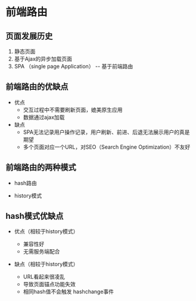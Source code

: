 # 前端路由

## 页面发展历史

1. 静态页面
2. 基于Ajax的异步加载页面
3. SPA （single page Application） -- 基于前端路由

## 前端路由的优缺点

- 优点
  - 交互过程中不需要刷新页面，媲美原生应用
  - 数据通过ajax加载
- 缺点
  - SPA无法记录用户操作记录，用户刷新、前进、后退无法展示用户的真是期望
  - 多个页面对应一个URL，对SEO（Search Engine Optimization）不友好

## 前端路由的两种模式

- hash路由

- history模式

## hash模式优缺点

- 优点（相较于history模式）
  - 兼容性好
  - 无需服务端配合

- 缺点（相较于history模式）
  - URL看起来很凌乱
  - 导致页面锚点功能失效
  - 相同hash值不会触发   hashchange事件
